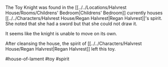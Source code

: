 The Toy Knight was found in the [[../../Locations/Halvrest House/Rooms/Childrens' Bedroom|Childrens' Bedroom]] currently houses [[../../Characters/Halvrest House/Regan Halvrest|Regan Halvrest]]'s spirit. She noted that she had a sword but that she could not draw it.

It seems like the knight is unable to move on its own.

After cleansing the house, the spirit of [[../../Characters/Halvrest House/Regan Halvrest|Regan Halvrest]] left this toy.

#house-of-lament #toy #spirit